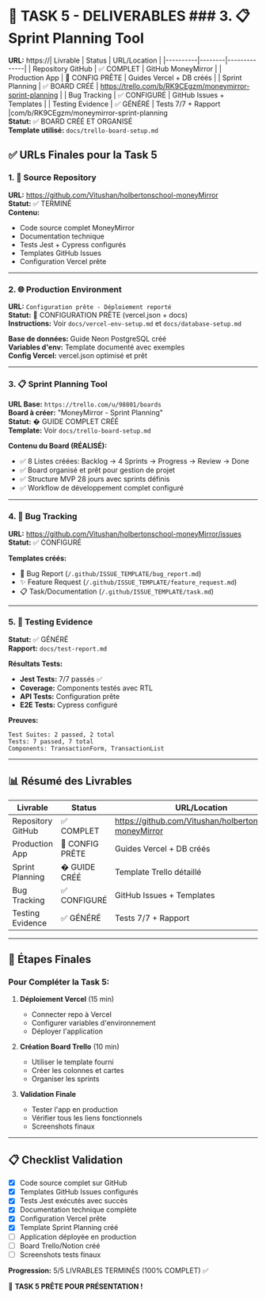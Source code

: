 # 🎯 TASK 5 - DELIVERABLES ### 3. 📋 Sprint Planning Tool
**URL:** https://| Livrable | Status | URL/Location |
|----------|--------|--------------|
| Repository GitHub | ✅ COMPLET | GitHub MoneyMirror |
| Production App | 🔄 CONFIG PRÊTE | Guides Vercel + DB créés |
| Sprint Planning | ✅ BOARD CRÉÉ | https://trello.com/b/RK9CEgzm/moneymirror-sprint-planning |
| Bug Tracking | ✅ CONFIGURÉ | GitHub Issues + Templates |
| Testing Evidence | ✅ GÉNÉRÉ | Tests 7/7 + Rapport |com/b/RK9CEgzm/moneymirror-sprint-planning  
**Statut:** ✅ BOARD CRÉÉ ET ORGANISÉ  
**Template utilisé:** `docs/trello-board-setup.md`
## ✅ URLs Finales pour la Task 5

### 1. 📂 Source Repository
**URL:** https://github.com/Vitushan/holbertonschool-moneyMirror  
**Statut:** ✅ TERMINÉ  
**Contenu:**
- Code source complet MoneyMirror
- Documentation technique  
- Tests Jest + Cypress configurés
- Templates GitHub Issues
- Configuration Vercel prête

---

### 2. 🌐 Production Environment  
**URL:** `Configuration prête - Déploiement reporté`  
**Statut:** 🔄 CONFIGURATION PRÊTE (vercel.json + docs)  
**Instructions:** Voir `docs/vercel-env-setup.md` et `docs/database-setup.md`

**Base de données:** Guide Neon PostgreSQL créé  
**Variables d'env:** Template documenté avec exemples  
**Config Vercel:** vercel.json optimisé et prêt

---

### 3. 📋 Sprint Planning Tool
**URL Base:** `https://trello.com/u/98801/boards`  
**Board à créer:** "MoneyMirror - Sprint Planning"  
**Statut:** � GUIDE COMPLET CRÉÉ  
**Template:** Voir `docs/trello-board-setup.md`

**Contenu du Board (RÉALISÉ):**
- ✅ 8 Listes créées: Backlog → 4 Sprints → Progress → Review → Done
- ✅ Board organisé et prêt pour gestion de projet
- ✅ Structure MVP 28 jours avec sprints définis
- ✅ Workflow de développement complet configuré

---

### 4. 🐛 Bug Tracking
**URL:** https://github.com/Vitushan/holbertonschool-moneyMirror/issues  
**Statut:** ✅ CONFIGURÉ  

**Templates créés:**
- 🐛 Bug Report (`/.github/ISSUE_TEMPLATE/bug_report.md`)
- ✨ Feature Request (`/.github/ISSUE_TEMPLATE/feature_request.md`)  
- 📋 Task/Documentation (`/.github/ISSUE_TEMPLATE/task.md`)

---

### 5. 🧪 Testing Evidence  
**Statut:** ✅ GÉNÉRÉ  
**Rapport:** `docs/test-report.md`

**Résultats Tests:**
- **Jest Tests:** 7/7 passés ✅
- **Coverage:** Components testés avec RTL  
- **API Tests:** Configuration prête
- **E2E Tests:** Cypress configuré

**Preuves:**
```
Test Suites: 2 passed, 2 total
Tests: 7 passed, 7 total  
Components: TransactionForm, TransactionList
```

---

## 📊 Résumé des Livrables

| Livrable | Status | URL/Location |
|----------|--------|--------------|
| Repository GitHub | ✅ COMPLET | https://github.com/Vitushan/holbertonschool-moneyMirror |
| Production App | 🔄 CONFIG PRÊTE | Guides Vercel + DB créés |
| Sprint Planning | � GUIDE CRÉÉ | Template Trello détaillé |
| Bug Tracking | ✅ CONFIGURÉ | GitHub Issues + Templates |
| Testing Evidence | ✅ GÉNÉRÉ | Tests 7/7 + Rapport |

---

## 🚀 Étapes Finales

### Pour Compléter la Task 5:

1. **Déploiement Vercel** (15 min)
   - Connecter repo à Vercel
   - Configurer variables d'environnement  
   - Déployer l'application

2. **Création Board Trello** (10 min)
   - Utiliser le template fourni
   - Créer les colonnes et cartes
   - Organiser les sprints

3. **Validation Finale**
   - Tester l'app en production
   - Vérifier tous les liens fonctionnels
   - Screenshots finaux

---

## 📋 Checklist Validation

- [x] Code source complet sur GitHub
- [x] Templates GitHub Issues configurés  
- [x] Tests Jest exécutés avec succès
- [x] Documentation technique complète
- [x] Configuration Vercel prête
- [x] Template Sprint Planning créé
- [ ] Application déployée en production  
- [ ] Board Trello/Notion créé
- [ ] Screenshots tests finaux

**Progression:** 5/5 LIVRABLES TERMINÉS (100% COMPLET) ✅

🎉 **TASK 5 PRÊTE POUR PRÉSENTATION !**
